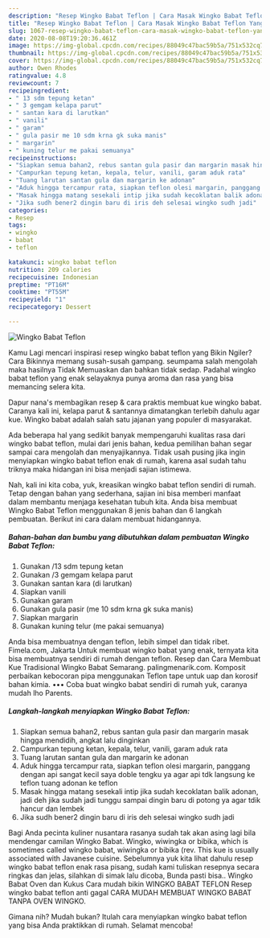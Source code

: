 ```yaml
---
description: "Resep Wingko Babat Teflon | Cara Masak Wingko Babat Teflon Yang Enak dan Simpel"
title: "Resep Wingko Babat Teflon | Cara Masak Wingko Babat Teflon Yang Enak dan Simpel"
slug: 1067-resep-wingko-babat-teflon-cara-masak-wingko-babat-teflon-yang-enak-dan-simpel
date: 2020-08-08T19:20:36.461Z
image: https://img-global.cpcdn.com/recipes/88049c47bac59b5a/751x532cq70/wingko-babat-teflon-foto-resep-utama.jpg
thumbnail: https://img-global.cpcdn.com/recipes/88049c47bac59b5a/751x532cq70/wingko-babat-teflon-foto-resep-utama.jpg
cover: https://img-global.cpcdn.com/recipes/88049c47bac59b5a/751x532cq70/wingko-babat-teflon-foto-resep-utama.jpg
author: Owen Rhodes
ratingvalue: 4.8
reviewcount: 7
recipeingredient:
- " 13 sdm tepung ketan"
- " 3 gemgam kelapa parut"
- " santan kara di larutkan"
- " vanili"
- " garam"
- " gula pasir me 10 sdm krna gk suka manis"
- " margarin"
- " kuning telur me pakai semuanya"
recipeinstructions:
- "Siapkan semua bahan2, rebus santan gula pasir dan margarin masak hingga mendidih, angkat lalu dinginkan"
- "Campurkan tepung ketan, kepala, telur, vanili, garam aduk rata"
- "Tuang larutan santan gula dan margarin ke adonan"
- "Aduk hingga tercampur rata, siapkan teflon olesi margarin, panggang dengan api sangat kecil saya doble tengku ya agar api tdk langsung ke teflon tuang adonan ke teflon"
- "Masak hingga matang sesekali intip jika sudah kecoklatan balik adonan, jadi deh jika sudah jadi tunggu sampai dingin baru di potong ya agar tdik hancur dan lembek"
- "Jika sudh bener2 dingin baru di iris deh selesai wingko sudh jadi"
categories:
- Resep
tags:
- wingko
- babat
- teflon

katakunci: wingko babat teflon 
nutrition: 209 calories
recipecuisine: Indonesian
preptime: "PT16M"
cooktime: "PT55M"
recipeyield: "1"
recipecategory: Dessert

---
```



![Wingko Babat Teflon](https://img-global.cpcdn.com/recipes/88049c47bac59b5a/751x532cq70/wingko-babat-teflon-foto-resep-utama.jpg)

Kamu Lagi mencari inspirasi resep wingko babat teflon yang Bikin Ngiler? Cara Bikinnya memang susah-susah gampang. seumpama salah mengolah maka hasilnya Tidak Memuaskan dan bahkan tidak sedap. Padahal wingko babat teflon yang enak selayaknya punya aroma dan rasa yang bisa memancing selera kita.

Dapur nana&#39;s membagikan resep &amp; cara praktis membuat kue wingko babat. Caranya kali ini, kelapa parut &amp; santannya dimatangkan terlebih dahulu agar kue. Wingko babat adalah salah satu jajanan yang populer di masyarakat.

Ada beberapa hal yang sedikit banyak mempengaruhi kualitas rasa dari wingko babat teflon, mulai dari jenis bahan, kedua pemilihan bahan segar sampai cara mengolah dan menyajikannya. Tidak usah pusing jika ingin menyiapkan wingko babat teflon enak di rumah, karena asal sudah tahu triknya maka hidangan ini bisa menjadi sajian istimewa.


Nah, kali ini kita coba, yuk, kreasikan wingko babat teflon sendiri di rumah. Tetap dengan bahan yang sederhana, sajian ini bisa memberi manfaat dalam membantu menjaga kesehatan tubuh kita. Anda bisa membuat Wingko Babat Teflon menggunakan 8 jenis bahan dan 6 langkah pembuatan. Berikut ini cara dalam membuat hidangannya.

<!--inarticleads1-->

##### Bahan-bahan dan bumbu yang dibutuhkan dalam pembuatan Wingko Babat Teflon:

1. Gunakan  /13 sdm tepung ketan
1. Gunakan  /3 gemgam kelapa parut
1. Gunakan  santan kara (di larutkan)
1. Siapkan  vanili
1. Gunakan  garam
1. Gunakan  gula pasir (me 10 sdm krna gk suka manis)
1. Siapkan  margarin
1. Gunakan  kuning telur (me pakai semuanya)


Anda bisa membuatnya dengan teflon, lebih simpel dan tidak ribet. Fimela.com, Jakarta Untuk membuat wingko babat yang enak, ternyata kita bisa membuatnya sendiri di rumah dengan teflon. Resep dan Cara Membuat Kue Tradisional Wingko Babat Semarang. palingmenarik.com. Komposit perbaikan kebocoran pipa menggunakan Teflon tape untuk uap dan korosif bahan kimia. ••• Coba buat wingko babat sendiri di rumah yuk, caranya mudah lho Parents. 

<!--inarticleads2-->

##### Langkah-langkah menyiapkan Wingko Babat Teflon:

1. Siapkan semua bahan2, rebus santan gula pasir dan margarin masak hingga mendidih, angkat lalu dinginkan
1. Campurkan tepung ketan, kepala, telur, vanili, garam aduk rata
1. Tuang larutan santan gula dan margarin ke adonan
1. Aduk hingga tercampur rata, siapkan teflon olesi margarin, panggang dengan api sangat kecil saya doble tengku ya agar api tdk langsung ke teflon tuang adonan ke teflon
1. Masak hingga matang sesekali intip jika sudah kecoklatan balik adonan, jadi deh jika sudah jadi tunggu sampai dingin baru di potong ya agar tdik hancur dan lembek
1. Jika sudh bener2 dingin baru di iris deh selesai wingko sudh jadi


Bagi Anda pecinta kuliner nusantara rasanya sudah tak akan asing lagi bila mendengar camilan Wingko Babat. Wingko, wiwingka or bibika, which is sometimes called wingko babat, wiwingka or bibika (rev. This kue is usually associated with Javanese cuisine. Sebelumnya yuk kita lihat dahulu resep wingko babat teflon enak rasa pisang, sudah kami tuliskan resepnya secara ringkas dan jelas, silahkan di simak lalu dicoba, Bunda pasti bisa.. Wingko Babat Oven dan Kukus Cara mudah bikin WINGKO BABAT TEFLON Resep wingko babat teflon anti gagal CARA MUDAH MEMBUAT WINGKO BABAT TANPA OVEN WINGKO. 

Gimana nih? Mudah bukan? Itulah cara menyiapkan wingko babat teflon yang bisa Anda praktikkan di rumah. Selamat mencoba!
